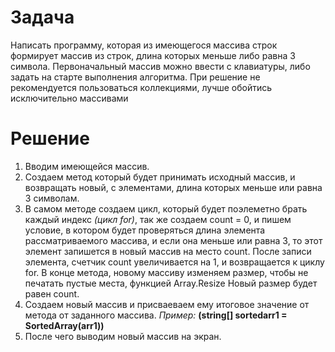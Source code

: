 # **Задача**
Написать программу, которая из имеющегося массива строк формирует массив из строк, длина которых меньше либо равна 3 символа. Первоначальный массив можно ввести с клавиатуры, либо задать на старте выполнения алгоритма. При решение не рекомендуется пользоваться коллекциями, лучше обойтись исключительно массивами

# **Решение**
1. Вводим имеющейся массив. 
2. Создаем метод который будет принимать исходный массив, и возвращать новый, с элементами, длина которых меньше или равна 3 символам.
3. В самом методе создаем цикл, который будет поэлеметно брать каждый индекс *(цикл for)*, так же создаем count = 0, и пишем условие, в котором будет проверяться длина элемента рассматриваемого массива, и если она меньше или равна 3, то этот элемент запишется в новый массив на место count. После записи элемента, счетчик count увеличивается на 1, и возвращается к циклу for. В конце метода, новому массиву изменяем размер, чтобы не печатать пустые места, функцией Array.Resize Новый размер будет равен count.
4. Создаем новый массив и присваеваем ему итоговое значение от метода от заданного массива. 
*Пример:* **(string[] sortedarr1 = SortedArray(arr1))**
5. После чего выводим новый массив на экран.